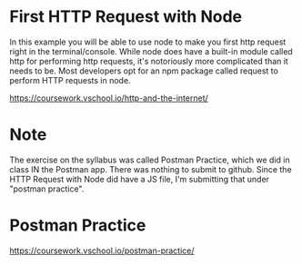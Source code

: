 # First HTTP Request with Node

In this example you will be able to use node to make you first http request right in the terminal/console. While node does have a built-in module called http for performing http requests, it's notoriously more complicated than it needs to be. Most developers opt for an npm package called request to perform HTTP requests in node.

https://coursework.vschool.io/http-and-the-internet/


# Note
The exercise on the syllabus was called Postman Practice, which we did in class IN the Postman app. There was nothing to submit to github. Since the HTTP Request with Node did have a JS file, I'm submitting that under "postman practice". 

# Postman Practice

https://coursework.vschool.io/postman-practice/


